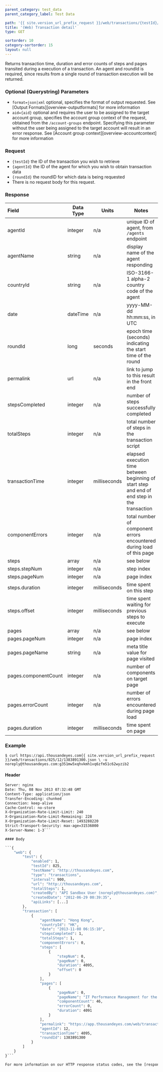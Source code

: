 ```yaml
---
parent_category: test_data
parent_category_label: Test Data

path: '{{ site.version_url_prefix_request }}/web/transactions/{testId}/{agentId}/{roundId}'
title: '(Web) Transaction detail'
type: GET

sortorder: 10
category-sortorder: 15
layout: null
---
```


Returns transaction time, duration and error counts of steps and pages transited during a execution of a transaction.  An agent and roundId is required, since results from a single round of transaction execution will be returned.

### Optional (Querystring) Parameters

* `format=json|xml` optional, specifies the format of output requested.  See [Output Formats][overview-outputformats] for more information
* `aid={aid}` optional and requires the user to be assigned to the target account group, specifies the account group context of the request, obtained from the `/account-groups` endpoint.  Specifying this parameter without the user being assigned to the target account will result in an error response. See [Account group context][overview-accountcontext] for more information

### Request

* `{testId}` the ID of the transaction you wish to retrieve
* `{agentId}` the ID of the agent for which you wish to obtain transaction data
* `{roundId}` the roundID for which data is being requested
* There is no request body for this request.

### Response

Field | Data Type | Units | Notes
:------------|-------------|-------------|-------------|
agentId | integer | n/a | unique ID of agent, from `/agents` endpoint
agentName | string | n/a | display name of the agent responding
countryId | string | n/a | ISO-3166-1 alpha-2 country code of the agent
date | dateTime | n/a | yyyy-MM-dd hh:mm:ss, in UTC
roundId | long | seconds | epoch time (seconds) indicating the start time of the round
permalink | url | n/a | link to jump to this result in the front end
stepsCompleted | integer | n/a | number of steps successfully completed
totalSteps | integer | n/a | total number of steps in the transaction script
transactionTime | integer | milliseconds | elapsed execution time between beginning of start step and end of end step in the transaction
componentErrors | integer | n/a | total number of component errors encountered during load of this page
steps | array | n/a | see below
steps.stepNum | integer | n/a | step index
steps.pageNum | integer | n/a | page index
steps.duration | integer | milliseconds | time spent on this step
steps.offset | integer | milliseconds | time spent waiting for previous steps to execute
pages | array | n/a | see below
pages.pageNum | integer | n/a | page index
pages.pageName | string | n/a | meta title value for page visited
pages.componentCount | integer | n/a | number of components on target page
pages.errorCount | integer | n/a | number of errors encountered during page load
pages.duration | integer | milliseconds | time spent on page


### Example

`$ curl https://api.thousandeyes.com{{ site.version_url_prefix_request }}/web/transactions/825/12/1383891300.json \
  -u noreply@thousandeyes.com:g351mw5xqhvkmh1vq6zfm51c62wyzib2`

#### Header

```HTTP/1.1 200 OK
Server: nginx
Date: Thu, 08 Nov 2013 07:32:48 GMT
Content-Type: application/json
Transfer-Encoding: chunked
Connection: keep-alive
Cache-Control: no-store
X-Organization-Rate-Limit-Limit: 240
X-Organization-Rate-Limit-Remaining: 228
X-Organization-Rate-Limit-Reset: 1493288220
Strict-Transport-Security: max-age=31536000
X-Server-Name: 1-3```

#### Body

```{
    "web": {
        "test": {
            "enabled": 1,
            "testId": 825,
            "testName": "http://thousandeyes.com",
            "type": "transactions",
            "interval": 900,
            "url": "http://thousandeyes.com",
            "totalSteps": 1,
            "createdBy": "API Sandbox User (noreply@thousandeyes.com)",
            "createdDate": "2012-06-29 00:39:35",
            "apiLinks": [...]
        },
        "transaction": [
            {
                "agentName": "Hong Kong",
                "countryId": "HK",
                "date": "2013-11-08 06:15:10",
                "stepsCompleted": 1,
                "totalSteps": 1,
                "componentErrors": 0,
                "steps": [
                    {
                        "stepNum": 0,
                        "pageNum": 0,
                        "duration": 4095,
                        "offset": 0
                    }
                ],
                "pages": [
                    {
                        "pageNum": 0,
                        "pageName": "IT Performance Management for the Cloud Era - ThousandEyes",
                        "componentCount": 46,
                        "errorCount": 0,
                        "duration": 4091
                    }
                ],
                "permalink": "https://app.thousandeyes.com/web/transactions?__a=75&testId=825&roundId=1383891300&agentId=12",
                "agentId": 12,
                "transactionTime": 4095,
                "roundId": 1383891300
            }
        ]
    }
}```

For more information on our HTTP response status codes, see the [response status codes documentation][overview-responsestatuscodes].
